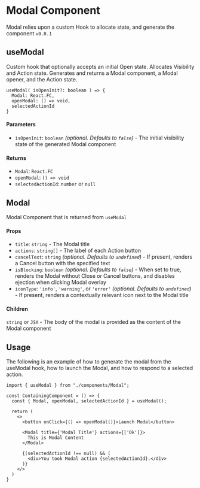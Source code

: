 # Modal Component
Modal relies upon a custom Hook to allocate state, and generate the component
`v0.0.1`

## useModal
Custom hook that optionally accepts an initial Open state.  Allocates Visibility and Action state.  Generates and returns a Modal component, a Modal opener, and the Action state.

```
useModal( isOpenInit?: boolean ) => {
  Modal: React.FC,
  openModal: () => void,
  selectedActionId
}
```
#### Parameters
- `isOpenInit`: `boolean` _(optional. Defaults to `false`)_ - The initial visibility state of the generated Modal component

#### Returns
- `Modal`: `React.FC`
- `openModal`: `() => void`
- `selectedActionId`: `number` or `null`


## Modal
Modal Component that is returned from `useModal`

#### Props
- `title`: `string` - The Modal title
- `actions`: `string[]` - The label of each Action button
- `cancelText`: `string` _(optional. Defaults to `undefined`)_ - If present, renders a Cancel button with the specified text
- `isBlocking`: `boolean` _(optional. Defaults to `false`)_ - When set to true, renders the Modal without Close or Cancel buttons, and disables ejection when clicking Modal overlay
- `iconType`: `'info'`, `'warning'`, or `'error'` _(optional. Defaults to `undefined`)_ - If present, renders a contextually relevant icon next to the Modal title

#### Children
`string` or `JSX` - The body of the modal is provided as the content of the Modal component

## Usage

The following is an example of how to generate the modal from the useModal hook, how to launch the Modal, and how to respond to a selected action.

```
import { useModal } from "./components/Modal";

const ContainingComponent = () => {
  const { Modal, openModal, selectedActionId } = useModal();

  return (
    <>
      <button onClick={() => openModal()}>Launch Modal</button>

      <Modal title={'Modal Title'} actions={['Ok']}>
        This is Modal Content
      </Modal>

      {(selectedActionId !== null) && (
        <div>You took Modal action {selectedActionId}.</div>
      )}
    </>
  )
}
```

